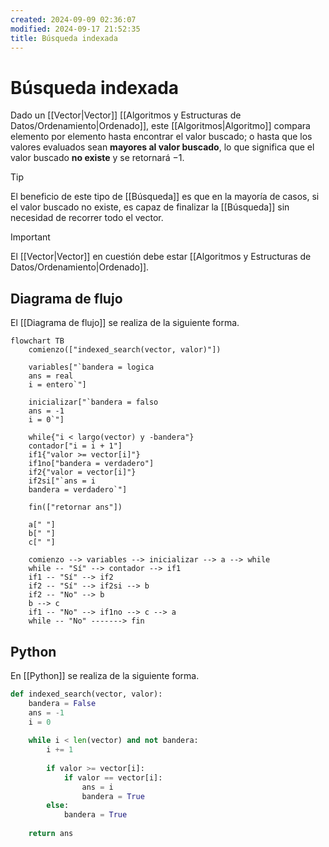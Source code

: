 ```yaml
---
created: 2024-09-09 02:36:07
modified: 2024-09-17 21:52:35
title: Búsqueda indexada
---
```


# Búsqueda indexada

Dado un [[Vector|Vector]] [[Algoritmos y Estructuras de Datos/Ordenamiento|Ordenado]], este [[Algoritmos|Algoritmo]] compara elemento por elemento hasta encontrar el valor buscado; o hasta que los valores evaluados sean **mayores al valor buscado**, lo que significa que el valor buscado **no existe** y se retornará $-1$.

> [!tip]
> El beneficio de este tipo de [[Búsqueda]] es que en la mayoría de casos, si el valor buscado no existe, es capaz de finalizar la [[Búsqueda]] sin necesidad de recorrer todo el vector.

> [!important]
> El [[Vector|Vector]] en cuestión debe estar [[Algoritmos y Estructuras de Datos/Ordenamiento|Ordenado]].

## Diagrama de flujo

El [[Diagrama de flujo]] se realiza de la siguiente forma.

```mermaid
flowchart TB
	comienzo(["indexed_search(vector, valor)"])
    
	variables["`bandera = logica
	ans = real
	i = entero`"]
	
	inicializar["`bandera = falso
	ans = -1
	i = 0`"]
	
	while{"i < largo(vector) y -bandera"}
	contador["i = i + 1"]
	if1{"valor >= vector[i]"}
	if1no["bandera = verdadero"]
	if2{"valor = vector[i]"}
	if2si["`ans = i
	bandera = verdadero`"]
		
	fin(["retornar ans"])
	
	a[" "]
	b[" "]
	c[" "]
    
	comienzo --> variables --> inicializar --> a --> while
	while -- "Sí" --> contador --> if1
	if1 -- "Sí" --> if2
	if2 -- "Sí" --> if2si --> b
	if2 -- "No" --> b
	b --> c
	if1 -- "No" --> if1no --> c --> a
	while -- "No" -------> fin
```

## Python

En [[Python]] se realiza de la siguiente forma.

```python
def indexed_search(vector, valor):
    bandera = False
    ans = -1
    i = 0
    
    while i < len(vector) and not bandera:
        i += 1
        
        if valor >= vector[i]:
            if valor == vector[i]:
                ans = i
                bandera = True
        else:
            bandera = True
    
    return ans
```
